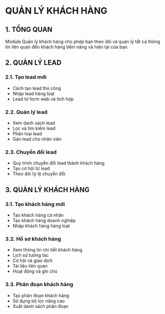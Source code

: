 # QUẢN LÝ KHÁCH HÀNG

## 1. TỔNG QUAN

Module Quản lý khách hàng cho phép bạn theo dõi và quản lý tất cả thông tin liên quan đến khách hàng tiềm năng và hiện tại của bạn.

## 2. QUẢN LÝ LEAD

### 2.1. Tạo lead mới
- Cách tạo lead thủ công
- Nhập lead hàng loạt
- Lead từ form web và tích hợp

### 2.2. Quản lý lead
- Xem danh sách lead
- Lọc và tìm kiếm lead
- Phân loại lead
- Gán lead cho nhân viên

### 2.3. Chuyển đổi lead
- Quy trình chuyển đổi lead thành khách hàng
- Tạo cơ hội từ lead
- Theo dõi tỷ lệ chuyển đổi

## 3. QUẢN LÝ KHÁCH HÀNG

### 3.1. Tạo khách hàng mới
- Tạo khách hàng cá nhân
- Tạo khách hàng doanh nghiệp
- Nhập khách hàng hàng loạt

### 3.2. Hồ sơ khách hàng
- Xem thông tin chi tiết khách hàng
- Lịch sử tương tác
- Cơ hội và giao dịch
- Tài liệu liên quan
- Hoạt động và ghi chú

### 3.3. Phân đoạn khách hàng
- Tạo phân đoạn khách hàng
- Sử dụng bộ lọc nâng cao
- Xuất danh sách phân đoạn